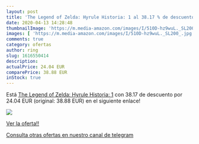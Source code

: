 ```yaml
---
layout: post
title: 'The Legend of Zelda: Hyrule Historia: 1 al 38.17 % de descuento'
date: 2020-04-13 14:28:48
thumbnailImage: 'https://m.media-amazon.com/images/I/510D-hz9wuL._SL200_.jpg'
images: [ 'https://m.media-amazon.com/images/I/510D-hz9wuL._SL200_.jpg' ]
comments: true
category: ofertas
author: ring
slug: 1616550414
description:
actualPrice: 24.04 EUR
comparePrice: 38.88 EUR
inStock: true
---
```


Está [The Legend of Zelda: Hyrule Historia: 1](https://www.amazon.com/dp/1616550414/?tag=redken08-20) con 38.17 de descuento por 24.04 EUR (original: 38.88 EUR) en el siguiente enlace!

[![](https://m.media-amazon.com/images/I/510D-hz9wuL._SL200_.jpg)](https://www.amazon.com/dp/1616550414/?tag=redken08-20)

[Ver la oferta!!](https://www.amazon.com/dp/1616550414/?tag=redken08-20)

[Consulta otras ofertas en nuestro canal de telegram](https://t.me/s/ofertas25)

